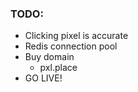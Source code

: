 ### TODO:
* Clicking pixel is accurate
* Redis connection pool
* Buy domain
    * pxl.place
* GO LIVE!
